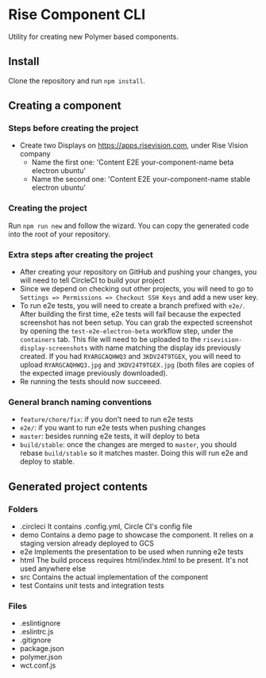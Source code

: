 # Rise Component CLI

Utility for creating new Polymer based components.

## Install

Clone the repository and run `npm install`.

## Creating a component

### Steps before creating the project

- Create two Displays on https://apps.risevision.com, under Rise Vision company
  - Name the first one: 'Content E2E your-component-name beta electron ubuntu'
  - Name the second one: 'Content E2E your-component-name stable electron ubuntu'

### Creating the project

Run `npm run new` and follow the wizard. You can copy the generated code into the root of your repository.

### Extra steps after creating the project

- After creating your repository on GitHub and pushing your changes, you will need to tell CircleCI to build your project
- Since we depend on checking out other projects, you will need to go to `Settings => Permissions => Checkout SSH Keys` and add a new user key.
- To run e2e tests, you will need to create a branch prefixed with `e2e/`. After building the first time, e2e tests will fail because the expected screenshot has not been setup. You can grab the expected screenshot by opening the `test-e2e-electron-beta` workflow step, under the `containers` tab. This file will need to be uploaded to the `risevision-display-screenshots` with name matching the display ids previously created. If you had `RYARGCAQHWQ3` and `3KDV24T9TGEX`, you will need to upload `RYARGCAQHWQ3.jpg` and `3KDV24T9TGEX.jpg` (both files are copies of the expected image previously downloaded).
- Re running the tests should now succeeed.

### General branch naming conventions

- `feature/chore/fix`: if you don't need to run e2e tests
- `e2e/`: if you want to run e2e tests when pushing changes
- `master`: besides running e2e tests, it will deploy to beta
- `build/stable`: once the changes are merged to `master`, you should rebase `build/stable` so it matches master. Doing this will run e2e and deploy to stable.

## Generated project contents

### Folders

- .circleci
  It contains .config.yml, Circle CI's config file
- demo
  Contains a demo page to showcase the component. It relies on a staging version already deployed to GCS
- e2e
  Implements the presentation to be used when running e2e tests
- html
  The build process requires html/index.html to be present. It's not used anywhere else
- src
  Contains the actual implementation of the component
- test
  Contains unit tests and integration tests

### Files

- .eslintignore
- .eslintrc.js
- .gitignore
- package.json
- polymer.json
- wct.conf.js
